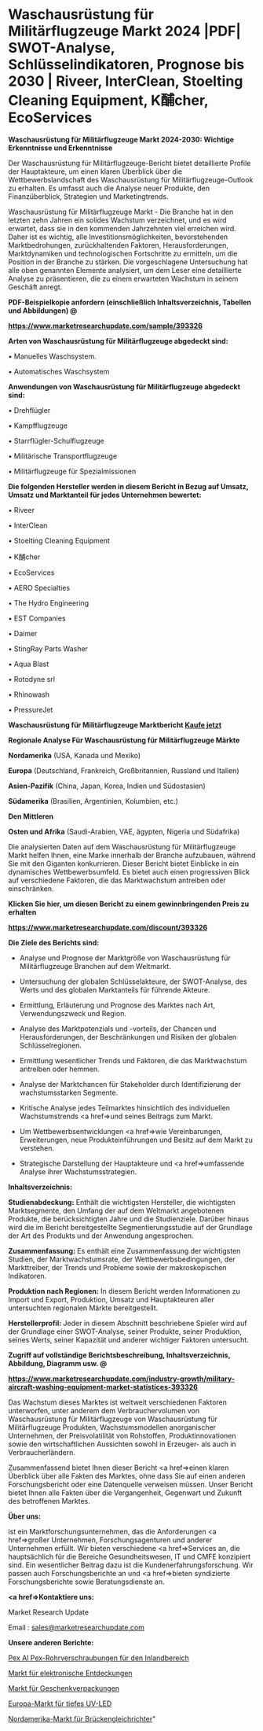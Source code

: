 # Waschausrüstung für Militärflugzeuge Markt 2024 |PDF| SWOT-Analyse, Schlüsselindikatoren, Prognose bis 2030 | Riveer, InterClean, Stoelting Cleaning Equipment, K酺cher, EcoServices

<strong>Waschausrüstung für Militärflugzeuge Markt 2024-2030: Wichtige Erkenntnisse und Erkenntnisse</strong>

Der Waschausrüstung für Militärflugzeuge-Bericht bietet detaillierte Profile der Hauptakteure, um einen klaren Überblick über die Wettbewerbslandschaft des Waschausrüstung für Militärflugzeuge-Outlook zu erhalten. Es umfasst auch die Analyse neuer Produkte, den Finanzüberblick, Strategien und Marketingtrends.

Waschausrüstung für Militärflugzeuge Markt - Die Branche hat in den letzten zehn Jahren ein solides Wachstum verzeichnet, und es wird erwartet, dass sie in den kommenden Jahrzehnten viel erreichen wird. Daher ist es wichtig, alle Investitionsmöglichkeiten, bevorstehenden Marktbedrohungen, zurückhaltenden Faktoren, Herausforderungen, Marktdynamiken und technologischen Fortschritte zu ermitteln, um die Position in der Branche zu stärken. Die vorgeschlagene Untersuchung hat alle oben genannten Elemente analysiert, um dem Leser eine detaillierte Analyse zu präsentieren, die zu einem erwarteten Wachstum in seinem Geschäft anregt.



<strong><b>PDF-Beispielkopie anfordern (einschließlich Inhaltsverzeichnis, Tabellen und Abbildungen) @ </b></strong>

<strong><a href=https://www.marketresearchupdate.com/sample/393326>

<strong>https://www.marketresearchupdate.com/sample/393326</u></a></strong></strong>



<strong>Arten von Waschausrüstung für Militärflugzeuge abgedeckt sind:</strong>

• Manuelles Waschsystem.

• Automatisches Waschsystem



<strong>Anwendungen von Waschausrüstung für Militärflugzeuge abgedeckt sind:</strong>

• Drehflügler

• Kampfflugzeuge

• Starrflügler-Schulflugzeuge

• Militärische Transportflugzeuge

• Militärflugzeuge für Spezialmissionen



<strong>Die folgenden Hersteller werden in diesem Bericht in Bezug auf Umsatz, Umsatz und Marktanteil für jedes Unternehmen bewertet:</strong>

• Riveer

• InterClean

• Stoelting Cleaning Equipment

• K酺cher

• EcoServices

• AERO Specialties

• The Hydro Engineering

• EST Companies

• Daimer

• StingRay Parts Washer

• Aqua Blast

• Rotodyne srl

• Rhinowash

• PressureJet



<strong>Waschausrüstung für Militärflugzeuge Marktbericht <a href=https://www.marketresearchupdate.com/buynow/393326>Kaufe jetzt</a></strong>



<strong>Regionale Analyse Für Waschausrüstung für Militärflugzeuge Märkte</strong>



<strong>Nordamerika</strong> (USA, Kanada und Mexiko)



<strong>Europa</strong> (Deutschland, Frankreich, Großbritannien, Russland und Italien)



<strong>Asien-Pazifik</strong> (China, Japan, Korea, Indien und Südostasien)



<strong>Südamerika</strong> (Brasilien, Argentinien, Kolumbien, etc.)



<strong>Den Mittleren</strong> 

<strong>Osten und Afrika</strong> (Saudi-Arabien, VAE, ägypten, Nigeria und Südafrika)

Die analysierten Daten auf dem Waschausrüstung für Militärflugzeuge Markt helfen Ihnen, eine Marke innerhalb der Branche aufzubauen, während Sie mit den Giganten konkurrieren. Dieser Bericht bietet Einblicke in ein dynamisches Wettbewerbsumfeld. Es bietet auch einen progressiven Blick auf verschiedene Faktoren, die das Marktwachstum antreiben oder einschränken.



<strong>Klicken Sie hier, um diesen Bericht zu einem gewinnbringenden Preis zu erhalten
</strong>

<strong><a href=https://www.marketresearchupdate.com/discount/393326>https://www.marketresearchupdate.com/discount/393326</b></u></strong></a>



<strong>Die Ziele des Berichts sind:</strong>

- Analyse und Prognose der Marktgröße von Waschausrüstung für Militärflugzeuge Branchen auf dem Weltmarkt.

- Untersuchung der globalen Schlüsselakteure, der SWOT-Analyse, des Werts und des globalen Marktanteils für führende Akteure.

- Ermittlung, Erläuterung und Prognose des Marktes nach Art, Verwendungszweck und Region.

- Analyse des Marktpotenzials und -vorteils, der Chancen und Herausforderungen, der Beschränkungen und Risiken der globalen Schlüsselregionen.

- Ermittlung wesentlicher Trends und Faktoren, die das Marktwachstum antreiben oder hemmen.

- Analyse der Marktchancen für Stakeholder durch Identifizierung der wachstumsstarken Segmente.

- Kritische Analyse jedes Teilmarktes hinsichtlich des individuellen Wachstumstrends <a href=>und</a> seines Beitrags zum Markt.

- Um Wettbewerbsentwicklungen <a href=>wie</a> Vereinbarungen, Erweiterungen, neue Produkteinführungen und Besitz auf dem Markt zu verstehen.

- Strategische Darstellung der Hauptakteure und <a href=>umfas</a>sende Analyse ihrer Wachstumsstrategien.



<strong>Inhaltsverzeichnis:</strong>



<strong>Studienabdeckung:</strong> Enthält die wichtigsten Hersteller, die wichtigsten Marktsegmente, den Umfang der auf dem Weltmarkt angebotenen Produkte, die berücksichtigten Jahre und die Studienziele. Darüber hinaus wird die im Bericht bereitgestellte Segmentierungsstudie auf der Grundlage der Art des Produkts und der Anwendung angesprochen.



<strong>Zusammenfassung:</strong> Es enthält eine Zusammenfassung der wichtigsten Studien, der Marktwachstumsrate, der Wettbewerbsbedingungen, der Markttreiber, der Trends und Probleme sowie der makroskopischen Indikatoren.



<strong>Produktion nach Regionen:</strong> In diesem Bericht werden Informationen zu Import und Export, Produktion, Umsatz und Hauptakteuren aller untersuchten regionalen Märkte bereitgestellt.



<strong>Herstellerprofil:</strong> Jeder in diesem Abschnitt beschriebene Spieler wird auf der Grundlage einer SWOT-Analyse, seiner Produkte, seiner Produktion, seines Werts, seiner Kapazität und anderer wichtiger Faktoren untersucht.



<strong><b>Zugriff auf vollständige Berichtsbeschreibung, Inhaltsverzeichnis, Abbildung, Diagramm usw. @ </b></strong>

<strong><a href=https://www.marketresearchupdate.com/industry-growth/military-aircraft-washing-equipment-market-statistices-393326>https://www.marketresearchupdate.com/industry-growth/military-aircraft-washing-equipment-market-statistices-393326</a></strong>

Das Wachstum dieses Marktes ist weltweit verschiedenen Faktoren unterworfen, unter anderem dem Verbrauchervolumen von Waschausrüstung für Militärflugzeuge von Waschausrüstung für Militärflugzeuge Produkten, Wachstumsmodellen anorganischer Unternehmen, der Preisvolatilität von Rohstoffen, Produktinnovationen sowie den wirtschaftlichen Aussichten sowohl in Erzeuger- als auch in Verbraucherländern.

Zusammenfassend bietet Ihnen dieser Bericht <a href=>einen</a> klaren Überblick über alle Fakten des Marktes, ohne dass Sie auf einen anderen Forschungsbericht oder eine Datenquelle verweisen müssen. Unser Bericht bietet Ihnen alle Fakten über die Vergangenheit, Gegenwart und Zukunft des betroffenen Marktes.



<strong>Über uns:</strong>

 ist ein Marktforschungsunternehmen, das die Anforderungen <a href=>großer</a> Unternehmen, Forschungsagenturen und anderer Unternehmen erfüllt. Wir bieten verschiedene <a href=>Services</a> an, die hauptsächlich für die Bereiche Gesundheitswesen, IT und CMFE konzipiert sind. Ein wesentlicher Beitrag dazu ist die Kundenerfahrungsforschung. Wir passen auch Forschungsberichte an und <a href=>bieten</a> syndizierte Forschungsberichte sowie Beratungsdienste an.



<strong><a href=>Kontaktiere uns:</a></strong>

Market Research Update

Email : sales@marketresearchupdate.com



<strong>Unsere anderen Berichte:</strong>

<a href=https://www.linkedin.com/pulse/pex-al-pex-pipes-fittings-domestic>Pex Al Pex-Rohrverschraubungen für den Inlandbereich</a>

<a href=https://www.linkedin.com/pulse/electronic-discovery-market-report-2023-top-company>Markt für elektronische Entdeckungen</a>

<a href=https://www.linkedin.com/pulse/gift-packaging-market-outlooks-2023-size-players>Markt für Geschenkverpackungen</a>

<a href=https://www.linkedin.com/pulse/europe-deep-uv-led-market-advancing-growth-globally>Europa-Markt für tiefes UV-LED</a>

<a href=https://www.linkedin.com/pulse/north-america-bridge-rectifier-market-size-share-trend>Nordamerika-Markt für Brückengleichrichter</a>"
